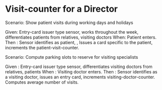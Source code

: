 # Visit-counter for a Director

Scenario: Show patient visits during working days and holidays

  Given: Entry-card issuer type sensor, works throughout the week,
  differentiates patients from relatives, visiting doctors
  When: Patient enters.
  Then : Sensor identifies as patient, , Issues a card specific to
  the patient, increments the patient-visit-counter.

Scenario: Compute parking slots to reserve for visiting specialists

  Given : Entry-card issuer type sensor, differentiates visiting
  doctors from relatives, patients
  When : Visiting doctor enters.
  Then : Sensor identifies as a visiting doctor, issues an entry card,
  increments visiting-doctor-counter. Computes average number of visits.
